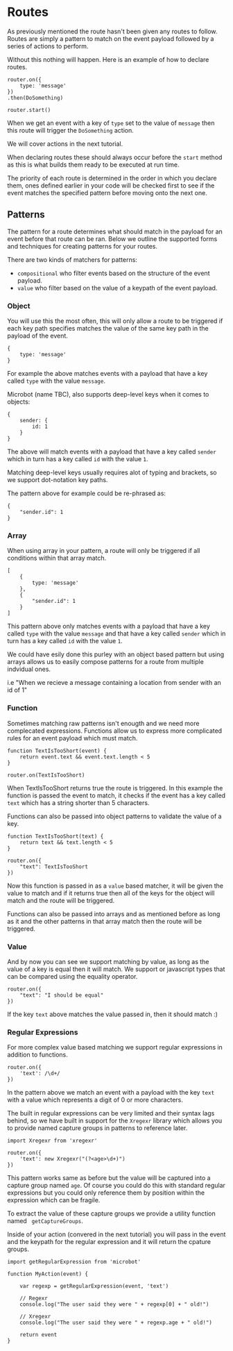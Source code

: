 # Routes

As previously mentioned the route hasn't been given any routes to follow. Routes are simply a pattern to match on the event payload followed by a series of actions to perform.

Without this nothing will happen. Here is an example of how to declare routes.

```
router.on({
    type: 'message'
})
.then(DoSomething)

router.start()
```

When we get an event with a key of `type` set to the value of `message` then this
route will trigger the `DoSomething` action.

We will cover actions in the next tutorial.

When declaring routes these should always occur before the `start` method as
this is what builds them ready to be executed at run time.

The priority of each route is determined in the order in which you declare them, ones
defined earlier in your code will be checked first to see if the event matches the
specified pattern before moving onto the next one.

## Patterns

The pattern for a route determines what should match in the payload for an event before
that route can be ran. Below we outline the supported forms and techniques for creating
patterns for your routes.

There are two kinds of matchers for patterns:

- `compositional` who filter events based on the structure of the event payload.
- `value` who filter based on the value of a keypath of the event payload.

### Object

You will use this the most often, this will only allow a route to be
triggered if each key path specifies matches the value of the same key
path in the payload of the event.

```
{
    type: 'message'
}
```

For example the above matches events with a payload that have a key called `type`
with the value `message`.

Microbot (name TBC), also supports deep-level keys when it comes to objects:

```
{
    sender: {
        id: 1
    }
}
```

The above will match events with a payload that have a key called `sender`
which in turn has a key called `id` with the value `1`.

Matching deep-level keys usually requires alot of typing and brackets,
so we support dot-notation key paths.

The pattern above for example could be re-phrased as:

```
{
    "sender.id": 1
}
```

### Array

When using array in your pattern, a route will only be triggered if all
conditions within that array match.

```
[
    {
        type: 'message'
    },
    {
        "sender.id": 1
    }
]
```

This pattern above only matches events with a payload that have a key called `type`
with the value `message` and that have a key called `sender` which in turn has a key called `id` with the value `1`.

We could have esily done this purley with an object based pattern but using arrays
allows us to easily compose patterns for a route from multiple indvidual ones.

i.e "When we recieve a message containing a location from sender with an id of 1"

### Function

Sometimes matching raw patterns isn't enougth and we need more complecated expressions.
Functions allow us to express more complicated rules for an event payload which must match.

```
function TextIsTooShort(event) {
    return event.text && event.text.length < 5
}

router.on(TextIsTooShort)
```

When TextIsTooShort returns true the route is triggered. In this example the function
is passed the event to match, it checks if the event has a key called `text` which has
a string shorter than 5 characters.

Functions can also be passed into object patterns to validate the value of a key.

```
function TextIsTooShort(text) {
    return text && text.length < 5
}

router.on({
    "text": TextIsTooShort
})
```

Now this function is passed in as a `value` based matcher, it will be given the
value to match and if it returns true then all of the keys for the object 
will match and the route will be triggered.

Functions can also be passed into arrays and as mentioned before as long as it
and the other patterns in that array match then the route will be triggered.

### Value

And by now you can see we support matching by value, as long as the value
of a key is equal then it will match. We support or javascript types
that can be compared using the equality operator.

```
router.on({
    "text": "I should be equal"
})
```

If the key `text` above matches the value passed in, then it should match :)

### Regular Expressions

For more complex value based matching we support regular expressions in addition
to functions.

```
router.on({
    'text': /\d+/
})
```

In the pattern above we match an event with a payload with the key `text` with a value
which represents a digit of 0 or more characters.

The built in regular expressions can be very limited and their syntax lags behind, so
we have built in support for the `Xregexr` library which allows you to provide named
capture groups in patterns to reference later.

```
import Xregexr from 'xregexr'

router.on({
    'text': new Xregexr("(?<age>\d+)")
})
```

This pattern works same as before but the value will be captured into a capture group
named `age`. Of course you could do this with standard regular expressions but you
could only reference them by position within the expression which can be fragile.

To extract the value of these capture groups we provide a utility function named
` getCaptureGroups`.

Inside of your action (convered in the next tutorial) you will pass in the event and the keypath for the regular
expression and it will return the cpature groups.

```
import getRegularExpression from 'microbot'

function MyAction(event) {

    var regexp = getRegularExpression(event, 'text')

    // Regexr
    console.log("The user said they were " + regexp[0] + " old!")

    // Xregexr
    console.log("The user said they were " + regexp.age + " old!")

    return event
}
```

